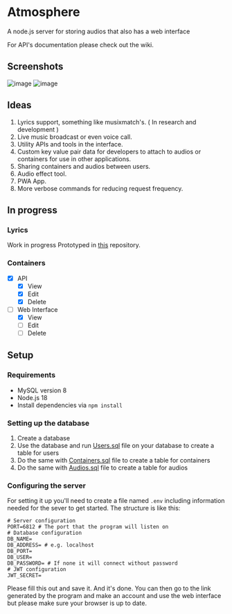 # Atmosphere
A node.js server for storing audios that also has a web interface

For API's documentation please check out the wiki.
## Screenshots
![image](https://user-images.githubusercontent.com/82840553/220172693-c9e0083e-7983-44ad-a31b-c4f085f7927c.png)
![image](https://user-images.githubusercontent.com/82840553/220172843-48caf7f2-a776-4695-87df-e4d8c9bca857.png)
## Ideas
1. Lyrics support, something like musixmatch's. ( In research and development )
2. Live music broadcast or even voice call.
3. Utility APIs and tools in the interface.
4. Custom key value pair data for developers to attach to audios or containers for use in other applications.
5. Sharing containers and audios between users.
6. Audio effect tool.
7. PWA App.
8. More verbose commands for reducing request frequency.
## In progress
### Lyrics
Work in progress
Prototyped in [this](https://github.com/Arman-sm/Lyrics-walker) repository.
### Containers
- [x] API
  - [x] View
  - [x] Edit
  - [x] Delete
- [ ] Web Interface
  - [x] View
  - [ ] Edit
  - [ ] Delete
## Setup
### Requirements
- MySQL version 8
- Node.js 18
- Install dependencies via `npm install`
### Setting up the database
1. Create a database
2. Use the database and run [Users.sql](/setup/DB/Users.sql) file on your database to create a table for users
3. Do the same with [Containers.sql](/setup/DB/Containers.sql) file to create a table for containers
3. Do the same with [Audios.sql](/setup/DB/Audios.sql) file to create a table for audios
### Configuring the server
For setting it up you'll need to create a file named `.env` including information needed for the sever to get started.
The structure is like this:
```env
# Server configuration
PORT=6812 # The port that the program will listen on
# Database configuration
DB_NAME=
DB_ADDRESS= # e.g. localhost
DB_PORT=
DB_USER=
DB_PASSWORD= # If none it will connect without password
# JWT configuration
JWT_SECRET=
```
Please fill this out and save it.
And it's done. You can then go to the link generated by the program and make an account and use the web interface but please make sure your browser is up to date.
